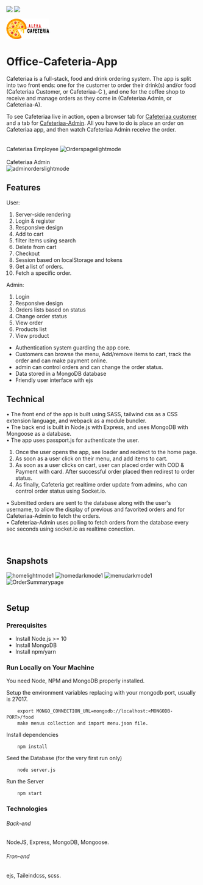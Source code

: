 <p>
  <img src="https://img.shields.io/badge/Nodejs-10.16.+-green.svg">
  <img src="https://img.shields.io/badge/Ex<press-4.17.+-purple.svg">
</p>
<img src="public/img/logo.png" />

# Office-Cafeteria-App
Cafeteriaa is a full-stack, food and drink ordering system. The app is split into two front ends: one for the customer to order their drink(s) and/or food (Cafeteriaa Customer, or Cafeteriaa-C ), and one for the coffee shop to receive and manage orders as they come in (Cafeteriaa Admin, or Cafeteriaa-A).<br />

To see Cafeteriaa live in action, open a browser tab for <a href="http://Cafeteriaa.herokuapp.com/">Cafeteriaa customer</a> and a tab for <a href="https://Cafeteriaa.herokuapp.com/login">Cafeteriaa-Admin</a>. All you have to do is place an order on Cafeteriaa app, and then watch Cafeteriaa Admin receive the order.
<br />
<br /><br />
Cafeteriaa Employee
![Orderspagelightmode](https://user-images.githubusercontent.com/65676476/105623890-53ff6b80-5e43-11eb-9785-0c5f53d148ea.png)
<br /><br />
Cafeteriaa  Admin
<br />
![adminorderslightmode](https://user-images.githubusercontent.com/65676476/105623832-ebb08a00-5e42-11eb-8130-18295865d748.png)

## Features
User:

1. Server-side rendering
2. Login & register
3. Responsive design
4. Add to cart
5. filter items using search
6. Delete from cart
7. Checkout
8. Session based on localStorage and tokens
9. Get a list of orders.
10. Fetch a specific order.

Admin:

1. Login
2. Responsive design
3. Orders lists based on status
4. Change order status 
5. View order 
6. Products list
7. View product 

- Authentication system guarding the app core.
- Customers can browse the menu, Add/remove items to cart, track the order and can make payment online.
- admin can control orders and can change the order status.
- Data stored in a MongoDB database
- Friendly user interface with ejs

## Technical
• The front end of the app is built using SASS, tailwind css as a CSS extension language, and webpack as a module bundler.<br />
• The back end is built in Node.js with Express, and uses MongoDB with Mongoose as a database.<br />
• The app uses passport.js for authenticate the user.<br />
   1. Once the user opens the app, see loader and redirect to the home page.<br />
   2. As soon as a user click on their menu, and add items to cart.<br />
   3. As soon as a user clicks on cart, user can placed order with COD & Payment with card. After successful order placed then redirest to order status.<br />
   4. As finally, Cafeteria get realtime order update from admins, who can control order status using Socket.io.
   
• Submitted orders are sent to the database along with the user's username, to allow the display of previous and favorited orders and for Cafeteriaa-Admin to fetch the orders.<br />
• Cafeteriaa-Admin uses polling to fetch orders from the database every sec seconds using socket.io as realtime conection. <br />
<br /><br />

## Snapshots
![homelightmode1](https://user-images.githubusercontent.com/65676476/105623717-cb340000-5e41-11eb-87a0-877734ee79b5.png)
![homedarkmode1](https://user-images.githubusercontent.com/65676476/105623707-bfe0d480-5e41-11eb-93a9-8a8b1e8c854d.png)
![menudarkmode1](https://user-images.githubusercontent.com/65676476/105623713-c4a58880-5e41-11eb-8f65-3271a652cb97.png)
![OrderSummarypage](https://user-images.githubusercontent.com/65676476/105623938-c1ab9780-5e43-11eb-8ed8-1ea30f56ac6b.png)
<br /><br />


## Setup
### Prerequisites
* Install Node.js >= 10
* Install MongoDB
* Install npm/yarn

### Run Locally on Your Machine
You need Node, NPM and MongoDB properly installed.

Setup the environment variables replacing <MONGODB-PORT> with your mongodb port, usually is 27017.
``` shell
    export MONGO_CONNECTION_URL=mongodb://localhost:<MONGODB-PORT>/food
    make menus collection and import menu.json file.
```
Install dependencies
``` shell
    npm install
```
Seed the Database (for the very first run only)
``` shell
    node server.js
```
Run the Server
``` shell
    npm start
```

### Technologies
###### Back-end
NodeJS, Express, MongoDB, Mongoose. 
###### Fron-end
ejs, Taileindcss, scss.
